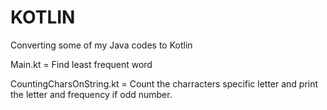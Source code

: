 # KOTLIN
Converting some of my Java codes to Kotlin

Main.kt = Find least frequent word

CountingCharsOnString.kt = Count the charracters specific letter and print the letter and frequency if odd number.
